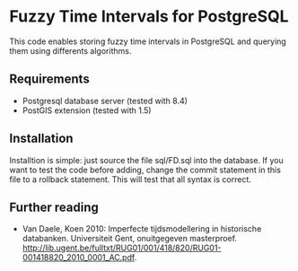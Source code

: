# Fuzzy Time Intervals for PostgreSQL

This code enables storing fuzzy time intervals in PostgreSQL and querying them using differents algorithms.

## Requirements

 * Postgresql database server (tested with 8.4)
 * PostGIS extension (tested with 1.5)

## Installation

 Installtion is simple: just source the file sql/FD.sql into the database. If you want to test the code before adding, change the commit statement in this file to a rollback statement. This will test that all syntax is correct.

## Further reading

 * Van Daele, Koen 2010: Imperfecte tijdsmodellering in historische databanken. Universiteit Gent, onuitgegeven masterproef. http://lib.ugent.be/fulltxt/RUG01/001/418/820/RUG01-001418820_2010_0001_AC.pdf.
